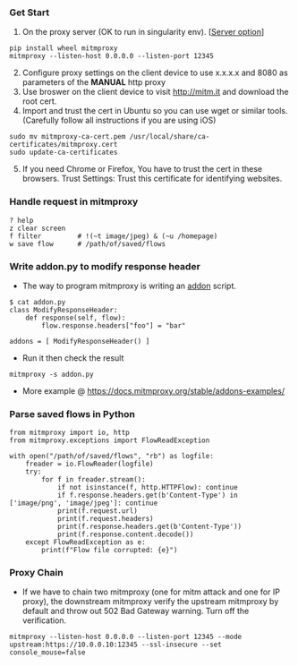 ### Get Start
1. On the proxy server (OK to run in singularity env). [[Server option](https://docs.mitmproxy.org/stable/concepts-options/)]
```
pip install wheel mitmproxy
mitmproxy --listen-host 0.0.0.0 --listen-port 12345
```
2. Configure proxy settings on the client device to use x.x.x.x and 8080 as parameters of the <b>MANUAL</b> http proxy
3. Use broswer on the client device to visit http://mitm.it and download the root cert.
4. Import and trust the cert in Ubuntu so you can use wget or similar tools. (Carefully follow all instructions if you are using iOS) 
```
sudo mv mitmproxy-ca-cert.pem /usr/local/share/ca-certificates/mitmproxy.cert
sudo update-ca-certificates
``` 
5. If you need Chrome or Firefox, You have to trust the cert in these browsers. Trust Settings: Trust this certificate for identifying websites.
### Handle request in mitmproxy
```shell
? help
z clear screen
f filter         # !(~t image/jpeg) & (~u /homepage)
w save flow      # /path/of/saved/flows
```
### Write addon.py to modify response header
* The way to program mitmproxy is writing an [addon](https://docs.mitmproxy.org/stable/addons-overview/) script. 
```
$ cat addon.py
class ModifyResponseHeader:  
    def response(self, flow): 
        flow.response.headers["foo"] = "bar" 

addons = [ ModifyResponseHeader() ] 
```
* Run it then check the result
```
mitmproxy -s addon.py
```
* More example @ https://docs.mitmproxy.org/stable/addons-examples/
### Parse saved flows in Python
```
from mitmproxy import io, http
from mitmproxy.exceptions import FlowReadException 

with open("/path/of/saved/flows", "rb") as logfile:
    freader = io.FlowReader(logfile) 
    try:
        for f in freader.stream(): 
            if not isinstance(f, http.HTTPFlow): continue
            if f.response.headers.get(b'Content-Type') in ['image/png', 'image/jpeg']: continue 
            print(f.request.url)
            print(f.request.headers)
            print(f.response.headers.get(b'Content-Type')) 
            print(f.response.content.decode()) 
    except FlowReadException as e:
        print(f"Flow file corrupted: {e}")
```
### Proxy Chain
* If we have to chain two mitmproxy (one for mitm attack and one for IP proxy), the downstream mitmproxy verify the upstream mitmproxy by default and throw out 502 Bad Gateway warning. Turn off the verification.
```
mitmproxy --listen-host 0.0.0.0 --listen-port 12345 --mode upstream:https://10.0.0.10:12345 --ssl-insecure --set console_mouse=false
```